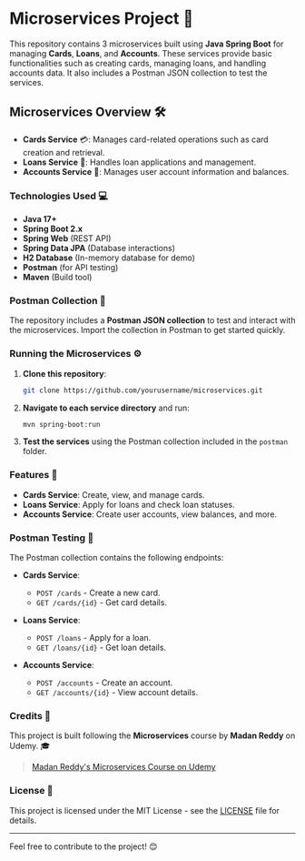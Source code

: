 # Microservices Project 🚀

This repository contains 3 microservices built using **Java Spring Boot** for managing **Cards**, **Loans**, and **Accounts**. These services provide basic functionalities such as creating cards, managing loans, and handling accounts data. It also includes a Postman JSON collection to test the services.

## Microservices Overview 🛠️

- **Cards Service** 💳: Manages card-related operations such as card creation and retrieval.
- **Loans Service** 🏦: Handles loan applications and management.
- **Accounts Service** 💼: Manages user account information and balances.

### Technologies Used 💻

- **Java 17+**
- **Spring Boot 2.x**
- **Spring Web** (REST API)
- **Spring Data JPA** (Database interactions)
- **H2 Database** (In-memory database for demo)
- **Postman** (for API testing)
- **Maven** (Build tool)

### Postman Collection 📑

The repository includes a **Postman JSON collection** to test and interact with the microservices. Import the collection in Postman to get started quickly.

### Running the Microservices ⚙️

1. **Clone this repository**:
    ```bash
    git clone https://github.com/yourusername/microservices.git
    ```

2. **Navigate to each service directory** and run:
    ```bash
    mvn spring-boot:run
    ```
3. **Test the services** using the Postman collection included in the `postman` folder.

### Features 🎯

- **Cards Service**: Create, view, and manage cards.
- **Loans Service**: Apply for loans and check loan statuses.
- **Accounts Service**: Create user accounts, view balances, and more.

### Postman Testing 🚀

The Postman collection contains the following endpoints:
- **Cards Service**:
  - `POST /cards` - Create a new card.
  - `GET /cards/{id}` - Get card details.
  
- **Loans Service**:
  - `POST /loans` - Apply for a loan.
  - `GET /loans/{id}` - Get loan details.
  
- **Accounts Service**:
  - `POST /accounts` - Create an account.
  - `GET /accounts/{id}` - View account details.

### Credits 🏅

This project is built following the **Microservices** course by **Madan Reddy** on Udemy. 🎓

> [Madan Reddy's Microservices Course on Udemy](https://www.udemy.com/course/microservices-with-spring-boot/)

### License 📜

This project is licensed under the MIT License - see the [LICENSE](LICENSE) file for details.

---

Feel free to contribute to the project! 😊
